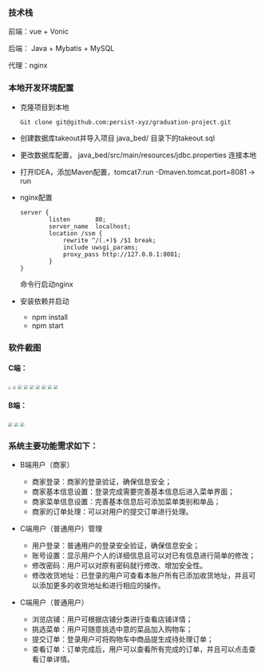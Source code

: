 

### 技术栈

前端：vue +  Vonic 

后端： Java + Mybatis + MySQL 

代理：nginx



### 本地开发环境配置

- 克隆项目到本地

  ```Git clone git@github.com:persist-xyz/graduation-project.git```

- 创建数据库takeout并导入项目 java_bed/ 目录下的takeout.sql

- 更改数据库配置， java_bed/src/main/resources/jdbc.properties 连接本地

- 打开IDEA，添加Maven配置，tomcat7:run -Dmaven.tomcat.port=8081 -> run

- nginx配置

  ```
  server {
          listen       80;
          server_name  localhost;
          location /ssm {
              rewrite ^/(.+)$ /$1 break;
              include uwsgi_params;
              proxy_pass http://127.0.0.1:8081;
          }
  }
  ```

  命令行启动nginx

- 安装依赖并启动

  - npm install
  - npm start 

  

### 软件截图

#### C端：

<img src="https://assets.mgzf.com/appimg/1050be829b6831aa161d01153f61ed95.png" style="zoom:30%" />

<img src="https://assets.mgzf.com/appimg/50851fbf76a14be57d2fed1a973e455d.png" style="zoom:40%" />

<img src="https://assets.mgzf.com/appimg/52b9ad59e3befbca3fc43bb816566194.png" style="zoom:50%" />

<img src="https://assets.mgzf.com/appimg/77ed351bc9de28b03e8e2b3498b48304.png" style="zoom:50%" />

<img src="https://assets.mgzf.com/appimg/c2bafa7192a2cd1627541b6c45205c95.png" style="zoom:50%" />

<img src="https://assets.mgzf.com/appimg/a3b21b72ba35c0a0c1b16f614c5b59ec.png" style="zoom:50%" />

<img src="https://assets.mgzf.com/appimg/5ec4bb5e1513166fe3087cc11384c4ce.png" style="zoom:50%" />

<img src="https://assets.mgzf.com/appimg/d26aeac5165ca8cb765c08763bb930df.png" style="zoom:50%" />

<img src="https://assets.mgzf.com/appimg/9d0e5dd856021b86630fbb408f119f95.png" style="zoom:50%" />


#### B端：

<img src="https://assets.mgzf.com/appimg/7c811a632e1b89c06838aa708430a67b.png" style="zoom:50%" />

<img src="https://assets.mgzf.com/appimg/8b778ca221bedafcc1736f81da2ddcd2.png" style="zoom:50%" />

<img src="https://assets.mgzf.com/appimg/0cc0b04bea49b93c86d9ba3765885d51.png" style="zoom:50%" />





### 系统主要功能需求如下：

- B端用户（商家）
  - 商家登录：商家的登录验证，确保信息安全；
  - 商家基本信息设置：登录完成需要完善基本信息后进入菜单界面；
  - 商家菜单信息设置：完善基本信息后可添加菜单类别和单品；
  - 商家的订单处理：可以对用户的提交订单进行处理。

- C端用户（普通用户）管理
  - 用户登录：普通用户的登录安全验证，确保信息安全；
  - 账号设置：显示用户个人的详细信息且可以对已有信息进行简单的修改；
  - 修改密码：用户可以对原有密码就行修改、增加安全性。
  - 修改收货地址：已登录的用户可查看本账户所有已添加收货地址，并且可以添加更多的收货地址和进行相应的操作。

- C端用户（普通用户）
  - 浏览店铺：用户可根据店铺分类进行查看店铺详情；
  - 挑选菜单：用户可随意挑选中意的菜品加入购物车；
  - 提交订单：登录用户可将购物车中商品提生成待处理订单；
  - 查看订单：订单完成后，用户可以查看所有完成的订单，并且可以点击查看订单详情。

